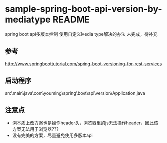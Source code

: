 # sample-spring-boot-api-version-by-mediatype README
spring boot api多版本控制 使用自定义Media type解决的办法
未完成，待补充

## 参考
http://www.springboottutorial.com/spring-boot-versioning-for-rest-services

## 启动程序
src\main\java\com\youming\spring\boot\api\version\Application.java

## 注意点
* 浏本质上改方案也是操作header头，浏览器里的js无法操作header，因此该方案无法用于浏览器???
* 没有完美的方案，尽量避免使用多版本api